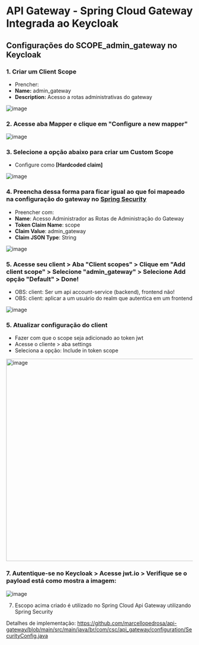 # API Gateway - Spring Cloud Gateway Integrada ao Keycloak

## Configurações do SCOPE_admin_gateway no Keycloak

### 1. Criar um Client Scope
   
- Prencher:
- **Name:** admin_gateway
- **Description:** Acesso a rotas administrativas do gateway

![image](https://github.com/user-attachments/assets/ab5b33f3-06a7-411b-8f19-5a4be1a482fc)

### 2. Acesse aba Mapper e clique em "Configure a new mapper"

![image](https://github.com/user-attachments/assets/b399da75-e822-4e5b-b057-a1768162e6cc)

### 3. Selecione a opção abaixo para criar um Custom Scope

- Configure como **[Hardcoded claim]**

![image](https://github.com/user-attachments/assets/dd98d070-99b7-488c-9d9e-48f36fe33727)

### 4. Preencha dessa forma para ficar igual ao que foi mapeado na configuração do gateway no [Spring Security](https://github.com/marcellopedrosa/api-gateway/blob/main/src/main/java/br/com/csc/api_gateway/configuration/SecurityConfig.java) 

- Preencher com:
- **Name**: Acesso Administrador as Rotas de Administração do Gateway
- **Token Claim Name**: scope
- **Claim Value**: admin_gateway
- **Claim JSON Type**: String

![image](https://github.com/user-attachments/assets/9709cfd4-589e-4635-af38-13c973b11335)

### 5. Acesse seu client > Aba "Client scopes" > Clique em "Add client scope" > Selecione "admin_gateway" > Selecione Add opção "Default" > Done! 
- OBS: client: Ser um api account-service (backend), frontend não!
- OBS: client: aplicar a um usuário do realm que autentica em um frontend

![image](https://github.com/user-attachments/assets/c3242216-287c-4bdd-b13e-722132779e4b)

### 5. Atualizar configuração do client 
- Fazer com que o scope seja adicionado ao token jwt
- Acesse o cliente > aba settings
- Seleciona a opção: Include in token scope 

<img width="1015" height="546" alt="image" src="https://github.com/user-attachments/assets/0f650e5d-5c6d-4880-bca7-ec28d5db3ec1" />

### 7. Autentique-se no Keycloak > Acesse jwt.io > Verifique se o payload está como mostra a imagem:

![image](https://github.com/user-attachments/assets/c6cd6d8b-2ddc-427e-b3f1-1439154b53c8)

7. Escopo acima criado é utilizado no Spring Cloud Api Gateway utilizando Spring Security

Detalhes de implementação:
https://github.com/marcellopedrosa/api-gateway/blob/main/src/main/java/br/com/csc/api_gateway/configuration/SecurityConfig.java
